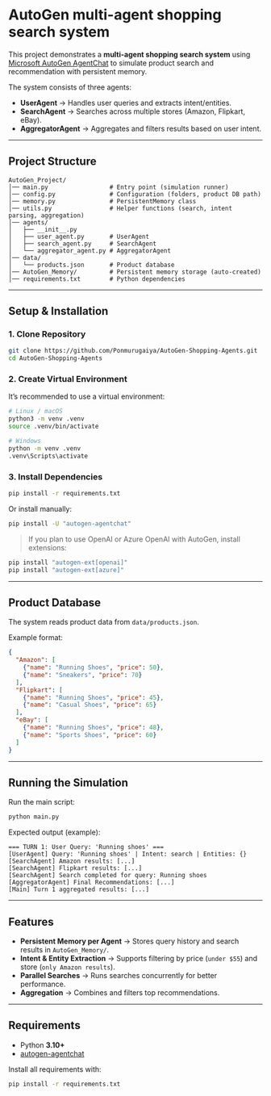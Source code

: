 # AutoGen multi-agent shopping search system

This project demonstrates a **multi-agent shopping search system** using [Microsoft AutoGen AgentChat](https://microsoft.github.io/autogen/stable/user-guide/agentchat-user-guide/) to simulate product search and recommendation with persistent memory.

The system consists of three agents:

* **UserAgent** → Handles user queries and extracts intent/entities.
* **SearchAgent** → Searches across multiple stores (Amazon, Flipkart, eBay).
* **AggregatorAgent** → Aggregates and filters results based on user intent.

---

## Project Structure

```
AutoGen_Project/
│── main.py                 # Entry point (simulation runner)
│── config.py               # Configuration (folders, product DB path)
│── memory.py               # PersistentMemory class
│── utils.py                # Helper functions (search, intent parsing, aggregation)
│── agents/
│   ├── __init__.py
│   ├── user_agent.py       # UserAgent
│   ├── search_agent.py     # SearchAgent
│   └── aggregator_agent.py # AggregatorAgent
│── data/
│   └── products.json       # Product database
│── AutoGen_Memory/         # Persistent memory storage (auto-created)
│── requirements.txt        # Python dependencies
```

---

## Setup & Installation

### 1. Clone Repository

```bash
git clone https://github.com/Ponmurugaiya/AutoGen-Shopping-Agents.git
cd AutoGen-Shopping-Agents
```

### 2. Create Virtual Environment

It’s recommended to use a virtual environment:

```bash
# Linux / macOS
python3 -m venv .venv
source .venv/bin/activate

# Windows
python -m venv .venv
.venv\Scripts\activate
```

### 3. Install Dependencies

```bash
pip install -r requirements.txt
```

Or install manually:

```bash
pip install -U "autogen-agentchat"
```

> If you plan to use OpenAI or Azure OpenAI with AutoGen, install extensions:

```bash
pip install "autogen-ext[openai]"
pip install "autogen-ext[azure]"
```

---

## Product Database

The system reads product data from `data/products.json`.

Example format:

```json
{
  "Amazon": [
    {"name": "Running Shoes", "price": 50},
    {"name": "Sneakers", "price": 70}
  ],
  "Flipkart": [
    {"name": "Running Shoes", "price": 45},
    {"name": "Casual Shoes", "price": 65}
  ],
  "eBay": [
    {"name": "Running Shoes", "price": 48},
    {"name": "Sports Shoes", "price": 60}
  ]
}
```

---

## Running the Simulation

Run the main script:

```bash
python main.py
```

Expected output (example):

```
=== TURN 1: User Query: 'Running shoes' ===
[UserAgent] Query: 'Running shoes' | Intent: search | Entities: {}
[SearchAgent] Amazon results: [...]
[SearchAgent] Flipkart results: [...]
[SearchAgent] Search completed for query: Running shoes
[AggregatorAgent] Final Recommendations: [...]
[Main] Turn 1 aggregated results: [...]
```

---

## Features

* **Persistent Memory per Agent** → Stores query history and search results in `AutoGen_Memory/`.
* **Intent & Entity Extraction** → Supports filtering by price (`under $55`) and store (`only Amazon results`).
* **Parallel Searches** → Runs searches concurrently for better performance.
* **Aggregation** → Combines and filters top recommendations.

---

## Requirements

* Python **3.10+**
* [autogen-agentchat](https://microsoft.github.io/autogen/stable/user-guide/agentchat-user-guide/)

Install all requirements with:

```bash
pip install -r requirements.txt
```
